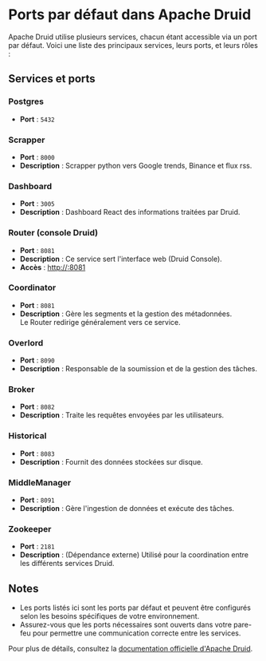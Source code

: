 # Ports par défaut dans Apache Druid

Apache Druid utilise plusieurs services, chacun étant accessible via un port par défaut. Voici une liste des principaux services, leurs ports, et leurs rôles :

## Services et ports

### Postgres
- **Port** : `5432`

### Scrapper
- **Port** : `8000`
- **Description** : Scrapper python vers Google trends, Binance et flux rss.

### Dashboard
- **Port** : `3005`
- **Description** : Dashboard React des informations traitées par Druid.


### Router (console Druid)
- **Port** : `8081`
- **Description** : Ce service sert l'interface web (Druid Console).
- **Accès** : [http://<hostname>:8081](http://<hostname>:8081)

### Coordinator
- **Port** : `8081`
- **Description** : Gère les segments et la gestion des métadonnées.  
  Le Router redirige généralement vers ce service.

### Overlord
- **Port** : `8090`
- **Description** : Responsable de la soumission et de la gestion des tâches.

### Broker
- **Port** : `8082`
- **Description** : Traite les requêtes envoyées par les utilisateurs.

### Historical
- **Port** : `8083`
- **Description** : Fournit des données stockées sur disque.

### MiddleManager
- **Port** : `8091`
- **Description** : Gère l'ingestion de données et exécute des tâches.

### Zookeeper
- **Port** : `2181`
- **Description** : (Dépendance externe) Utilisé pour la coordination entre les différents services Druid.

## Notes
- Les ports listés ici sont les ports par défaut et peuvent être configurés selon les besoins spécifiques de votre environnement.
- Assurez-vous que les ports nécessaires sont ouverts dans votre pare-feu pour permettre une communication correcte entre les services.

Pour plus de détails, consultez la [documentation officielle d'Apache Druid](https://druid.apache.org/).
